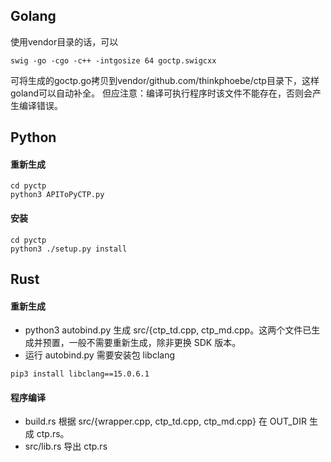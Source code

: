 ## Golang
使用vendor目录的话，可以
```
swig -go -cgo -c++ -intgosize 64 goctp.swigcxx
```
可将生成的goctp.go拷贝到vendor/github.com/thinkphoebe/ctp目录下，这样goland可以自动补全。
但应注意：编译可执行程序时该文件不能存在，否则会产生编译错误。


## Python
#### 重新生成
```
cd pyctp
python3 APIToPyCTP.py
```

#### 安装
```
cd pyctp
python3 ./setup.py install
```


## Rust
#### 重新生成
* python3 autobind.py 生成 src/{ctp_td.cpp, ctp_md.cpp。这两个文件已生成并预置，一般不需要重新生成，除非更换 SDK 版本。
* 运行 autobind.py 需要安装包 libclang
```
pip3 install libclang==15.0.6.1
```

#### 程序编译
* build.rs 根据 src/{wrapper.cpp, ctp_td.cpp, ctp_md.cpp} 在 OUT_DIR 生成 ctp.rs。
* src/lib.rs 导出 ctp.rs

